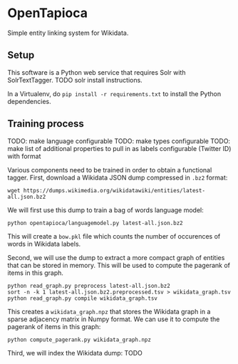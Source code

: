 OpenTapioca
===========

Simple entity linking system for Wikidata.

Setup
-----

This software is a Python web service that requires Solr with SolrTextTagger.
TODO solr install instructions.

In a Virtualenv, do `pip install -r requirements.txt` to install the Python dependencies.

Training process
----------------

TODO: make language configurable
TODO: make types configurable
TODO: make list of additional properties to pull in as labels configurable (Twitter ID) with format

Various components need to be trained in order to obtain a functional tagger. First, download
a Wikidata JSON dump compressed in `.bz2` format:
```
wget https://dumps.wikimedia.org/wikidatawiki/entities/latest-all.json.bz2
```

We will first use this dump to train a bag of words language model:
```
python opentapioca/languagemodel.py latest-all.json.bz2
```

This will create a `bow.pkl` file which counts the number of occurences
of words in Wikidata labels.

Second, we will use the dump to extract a more compact graph of entities that can be stored
in memory. This will be used to compute the pagerank of items in this graph.
```
python read_graph.py preprocess latest-all.json.bz2
sort -n -k 1 latest-all.json.bz2.preprocessed.tsv > wikidata_graph.tsv
python read_graph.py compile wikidata_graph.tsv
```

This creates a `wikidata_graph.npz` that stores the Wikidata graph in a sparse adjacency matrix in Numpy format.
We can use it to compute the pagerank of items in this graph:

```
python compute_pagerank.py wikidata_graph.npz
```

Third, we will index the Wikidata dump: TODO 

